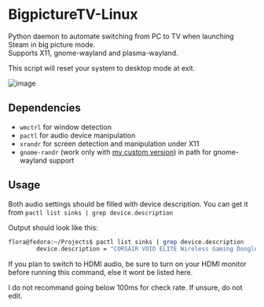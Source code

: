 # BigpictureTV-Linux

Python daemon to automate switching from PC to TV when launching Steam in big picture mode.  
Supports X11, gnome-wayland and plasma-wayland.

This script will reset your system to desktop mode at exit.

![image](https://github.com/Odizinne/Bigpicture-Detector/assets/102679854/4c783923-aecf-4944-aaa6-82570a6dcf10)


## Dependencies

- `wmctrl` for window detection
- `pactl` for audio device manipulation
- `xrandr` for screen detection and manipulation under X11
- `gnome-randr` (work only with [my custom version](https://github.com/Odizinne/gnome-randr-py)) in path for gnome-wayland support

## Usage

Both audio settings should be filled with device description. You can get it from `pactl list sinks | grep device.description`

Output should look like this:

```bash
flora@fedora:~/Projects$ pactl list sinks | grep device.description
        device.description = "CORSAIR VOID ELITE Wireless Gaming Dongle"
```

If you plan to switch to HDMI audio, be sure to turn on your HDMI monitor before running this command, else it wont be listed here.

I do not recommand going below 100ms for check rate. If unsure, do not edit.


